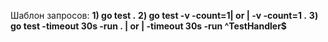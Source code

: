 Шаблон запросов:
**1) go test .**
**2) go test -v -count=1| or | -v -count=1 .**
**3) go test -timeout 30s -run . | or | -timeout 30s -run ^TestHandler$**